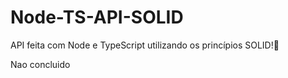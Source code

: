 # Node-TS-API-SOLID
API feita com Node e TypeScript utilizando os princípios SOLID!🥕

Nao concluido
